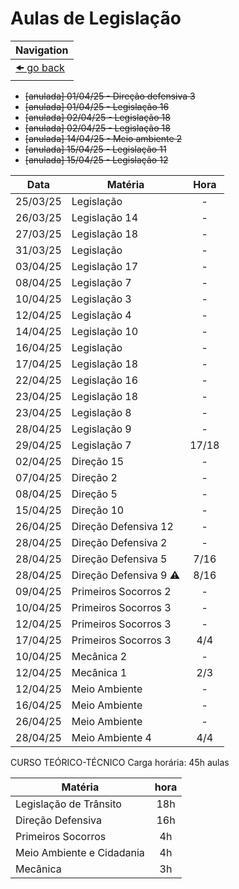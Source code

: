 # Aulas de Legislação

| Navigation                |
| ------------------------- |
| [🠜 go back](./readme.md) |

- ~~[anulada] 01/04/25 - Direção defensiva 3~~
- ~~[anulada] 01/04/25 - Legislação 16~~
- ~~[anulada] 02/04/25 - Legislação 18~~
- ~~[anulada] 02/04/25 - Legislação 18~~
- ~~[anulada] 14/04/25 - Meio ambiente 2~~
- ~~[anulada] 15/04/25 -  Legislação 11~~
- ~~[anulada] 15/04/25 -  Legislação 12~~

| Data     | Matéria                       | Hora  |
| -------- | ----------------------------- | :---: |
| 25/03/25 | Legislação                    | -     |
| 26/03/25 | Legislação 14                 | -     |
| 27/03/25 | Legislação 18                 | -     |
| 31/03/25 | Legislação                    | -     |
| 03/04/25 | Legislação 17                 | -     |
| 08/04/25 | Legislação 7                  | -     |
| 10/04/25 | Legislação 3                  | -     |
| 12/04/25 | Legislação 4                  | -     |
| 14/04/25 | Legislação 10                 | -     |
| 16/04/25 | Legislação                    | -     |
| 17/04/25 | Legislação 18                 | -     |
| 22/04/25 | Legislação 16                 | -     |
| 23/04/25 | Legislação 18                 | -     |
| 23/04/25 | Legislação 8                  | -     |
| 28/04/25 | Legislação 9                  | -     |
| 29/04/25 | Legislação 7                  | 17/18 |
| 02/04/25 | Direção 15                    | -     |
| 07/04/25 | Direção 2                     | -     |
| 08/04/25 | Direção 5                     | -     |
| 15/04/25 | Direção 10                    | -     |
| 26/04/25 | Direção Defensiva 12          | -     |
| 28/04/25 | Direção Defensiva 2           | -     |
| 28/04/25 | Direção Defensiva 5           | 7/16  |
| 28/04/25 | Direção Defensiva 9 :warning: | 8/16  |
| 09/04/25 | Primeiros Socorros 2          | -     |
| 10/04/25 | Primeiros Socorros 3          | -     |
| 12/04/25 | Primeiros Socorros 3          | -     |
| 17/04/25 | Primeiros Socorros 3          | 4/4   |
| 10/04/25 | Mecânica 2                    | -     |
| 12/04/25 | Mecânica 1                    | 2/3   |
| 12/04/25 | Meio Ambiente                 | -     |
| 16/04/25 | Meio Ambiente                 | -     |
| 26/04/25 | Meio Ambiente                 | -     |
| 28/04/25 | Meio Ambiente 4               | 4/4   |

CURSO TEÓRICO-TÉCNICO
Carga horária: 45h aulas

| Matéria                   | hora |
| ------------------------- | :--: |
| Legislação de Trânsito    | 18h  |
| Direção Defensiva         | 16h  |
| Primeiros Socorros        | 4h   |
| Meio Ambiente e Cidadania | 4h   |
| Mecânica                  | 3h   |
